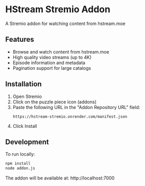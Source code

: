 # HStream Stremio Addon

A Stremio addon for watching content from hstream.moe

## Features

- Browse and watch content from hstream.moe
- High quality video streams (up to 4K)
- Episode information and metadata
- Pagination support for large catalogs

## Installation

1. Open Stremio
2. Click on the puzzle piece icon (addons)
3. Paste the following URL in the "Addon Repository URL" field:
   ```
   https://hstream-stremio.onrender.com/manifest.json
   ```
4. Click Install

## Development

To run locally:

```bash
npm install
node addon.js
```

The addon will be available at: http://localhost:7000 
